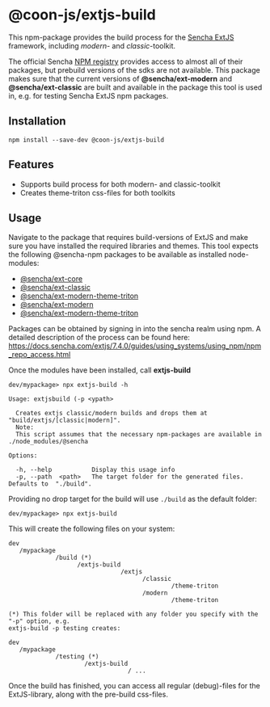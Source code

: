 # @coon-js/extjs-build
This npm-package provides the build process for the [Sencha ExtJS](https://sencha.com)
framework, including *modern*- and *classic*-toolkit.

The official Sencha [NPM registry](https://npm.sencha.com) provides access to almost all of their packages,
but prebuild versions of the sdks are not available. This package makes sure that the current versions
of **@sencha/ext-modern** and **@sencha/ext-classic** are built and available in the package this tool is used in,
e.g. for testing Sencha ExtJS npm packages.


## Installation
```
npm install --save-dev @coon-js/extjs-build
```

## Features
* Supports build process for both modern- and classic-toolkit
* Creates theme-triton css-files for both toolkits

## Usage
Navigate to the package that requires build-versions of ExtJS and make sure you have installed the required
libraries and themes. This tool expects the following @sencha-npm packages to be available as installed node-modules:

* [@sencha/ext-core](https://npm.sencha.com)
* [@sencha/ext-classic](https://npm.sencha.com)
* [@sencha/ext-modern-theme-triton](https://npm.sencha.com)
* [@sencha/ext-modern](https://npm.sencha.com)
* [@sencha/ext-modern-theme-triton](https://npm.sencha.com)

Packages can be obtained by signing in into the sencha realm using npm. A detailed description of the process
can be found here: https://docs.sencha.com/extjs/7.4.0/guides/using_systems/using_npm/npm_repo_access.html

Once the modules have been installed, call **extjs-build**

```
dev/mypackage> npx extjs-build -h

Usage: extjsbuild (-p <ypath>

  Creates extjs classic/modern builds and drops them at "build/extjs/[classic|modern]".
  Note:
  This script assumes that the necessary npm-packages are available in ./node_modules/@sencha

Options:

  -h, --help           Display this usage info
  -p, --path  <path>   The target folder for the generated files. Defaults to  "./build".

```

Providing no drop target for the build will use `./build` as the default folder:

```
dev/mypackage> npx extjs-build
```

This will create the following files on your system:

```
dev
   /mypackage
             /build (*)
                   /extjs-build
                               /extjs
                                     /classic
                                             /theme-triton
                                     /modern
                                             /theme-triton
```
```
(*) This folder will be replaced with any folder you specify with the "-p" option, e.g.
extjs-build -p testing creates:

dev
   /mypackage
             /testing (*)
                     /extjs-build
                                 / ...

```

Once the build has finished, you can access all regular (debug)-files for the ExtJS-library, along with the pre-build 
css-files.